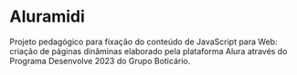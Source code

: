 # Aluramidi
 Projeto pedagógico para fixação do conteúdo de JavaScript para Web: criação de páginas dinâminas elaborado pela plataforma Alura através do Programa Desenvolve 2023 do Grupo Boticário.
